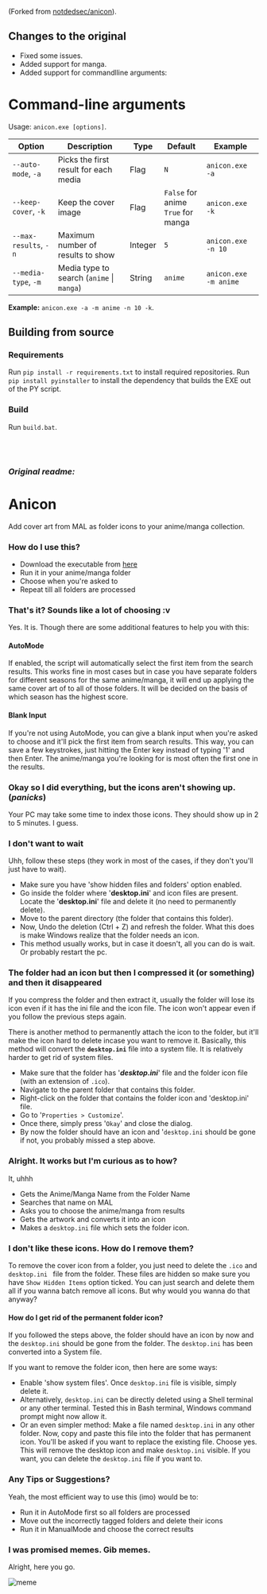 (Forked from [notdedsec/anicon](https://github.com/notdedsec/anicon)).

## Changes to the original

- Fixed some issues.
- Added support for manga.
- Added support for commandlline arguments:

# Command-line arguments

Usage: `anicon.exe [options]`.

| Option                | Description                               | Type    | Default                               | Example               |
| --------------------- | ----------------------------------------- | ------- | ------------------------------------- | --------------------- |
| `--auto-mode`, `-a`   | Picks the first result for each media     | Flag    | `N`                                   | `anicon.exe -a`       |
| `--keep-cover`, `-k`  | Keep the cover image                      | Flag    | `False` for anime<br>`True` for manga | `anicon.exe -k`       |
| `--max-results`, `-n` | Maximum number of results to show         | Integer | `5`                                   | `anicon.exe -n 10`    |
| `--media-type`, `-m`  | Media type to search (`anime` \| `manga`) | String  | `anime`                               | `anicon.exe -m anime` |

**Example:** `anicon.exe -a -m anime -n 10 -k`.

## Building from source

### Requirements

Run `pip install -r requirements.txt` to install required repositories.
Run `pip install pyinstaller` to install the dependency that builds the EXE out of the PY script.

### Build

Run `build.bat`.

<br><br>

### _Original readme:_

# Anicon

Add cover art from MAL as folder icons to your anime/manga collection.

### How do I use this?

- Download the executable from [here](https://github.com/notdedsec/anicon/releases)
- Run it in your anime/manga folder
- Choose when you're asked to
- Repeat till all folders are processed

### That's it? Sounds like a lot of choosing :v

Yes. It is.
Though there are some additional features to help you with this:

#### AutoMode

If enabled, the script will automatically select the first item from the search results. This works fine in most cases but in case you have separate folders for different seasons for the same anime/manga, it will end up applying the same cover art of to all of those folders. It will be decided on the basis of which season has the highest score.

#### Blank Input

If you're not using AutoMode, you can give a blank input when you're asked to choose and it'll pick the first item from search results. This way, you can save a few keystrokes, just hitting the Enter key instead of typing '1' and then Enter. The anime/manga you're looking for is most often the first one in the results.

### Okay so I did everything, but the icons aren't showing up. (_panicks_)

Your PC may take some time to index those icons. They should show up in 2 to 5 minutes. I guess.

### I don't want to wait

Uhh, follow these steps (they work in most of the cases, if they don't you'll just have to wait).

- Make sure you have 'show hidden files and folders' option enabled.
- Go inside the folder where '**desktop.ini**' and icon files are present. Locate the '**desktop.ini**' file and delete it (no need to permanently delete).
- Move to the parent directory (the folder that contains this folder).
- Now, Undo the deletion (Ctrl + Z) and refresh the folder. What this does is make Windows realize that the folder needs an icon.
- This method usually works, but in case it doesn't, all you can do is wait. Or probably restart the pc.

### The folder had an icon but then I compressed it (or something) and then it disappeared

If you compress the folder and then extract it, usually the folder will lose its icon even if it has the ini file and the icon file. The icon won't appear even if you follow the previous steps again.

There is another method to permanently attach the icon to the folder, but it'll make the icon hard to delete incase you want to remove it. Basically, this method will convert the **`desktop.ini`** file into a system file. It is relatively harder to get rid of system files.

- Make sure that the folder has '**_desktop.ini_**' file and the folder icon file (with an extension of `.ico`).
- Navigate to the parent folder that contains this folder.
- Right-click on the folder that contains the folder icon and 'desktop.ini' file.
- Go to '`Properties > Customize`'.
- Once there, simply press '`Okay`' and close the dialog.
- By now the folder should have an icon and '`desktop.ini` should be gone if not, you probably missed a step above.

### Alright. It works but I'm curious as to how?

It, uhhh

- Gets the Anime/Manga Name from the Folder Name
- Searches that name on MAL
- Asks you to choose the anime/manga from results
- Gets the artwork and converts it into an icon
- Makes a `desktop.ini` file which sets the folder icon.

### I don't like these icons. How do I remove them?

To remove the cover icon from a folder, you just need to delete the `.ico` and `desktop.ini ` file from the folder. These files are hidden so make sure you have `Show Hidden Items` option ticked. You can just search and delete them all if you wanna batch remove all icons. But why would you wanna do that anyway?

#### How do I get rid of the permanent folder icon?

If you followed the steps above, the folder should have an icon by now and the `desktop.ini` should be gone from the folder. The `desktop.ini` has been converted into a System file.

If you want to remove the folder icon, then here are some ways:

- Enable 'show system files'. Once `desktop.ini` file is visible, simply delete it.
- Alternatively, `desktop.ini` can be directly deleted using a Shell terminal or any other terminal. Tested this in Bash terminal, Windows command prompt might now allow it.
- Or an even simpler method: Make a file named `desktop.ini` in any other folder. Now, copy and paste this file into the folder that has permanent icon. You'll be asked if you want to replace the existing file. Choose yes. This will remove the desktop icon and make `desktop.ini` visible. If you want, you can delete the `desktop.ini` file if you want to.

### Any Tips or Suggestions?

Yeah, the most efficient way to use this (imo) would be to:

- Run it in AutoMode first so all folders are processed
- Move out the incorrectly tagged folders and delete their icons
- Run it in ManualMode and choose the correct results

### I was promised memes. Gib memes.

Alright, here you go.

![meme](https://i.imgur.com/BXX93Rs.jpg)
